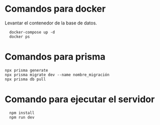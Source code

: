 # Comandos para docker
Levantar el contenedor de la base de datos.

```
  docker-compose up -d
  docker ps

```

# Comandos para prisma
```
npx prisma generate
npx prisma migrate dev --name nombre_migración
npx prisma db pull

```

# Comando para ejecutar el servidor
```
  npm install
  npm run dev

```

